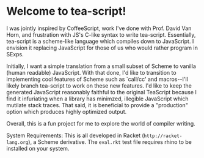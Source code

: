 # Welcome to tea-script!

I was jointly inspired by CoffeeScript, work I've done with Prof. David Van
Horn, and frustration with JS's C-like syntax to write tea-script.
Essentially, tea-script is a scheme-like language which compiles down to
JavaScript.  I envision it replacing JavaScript for those of us who would
rather program in SExps.

Initially, I want a simple translation from a small subset of Scheme to vanilla
(human readable) JavaScript.  With that done, I'd like to transition to
implementing cool features of Scheme such as `call/cc' and macros--I'll likely
branch tea-script to work on these new features.  I'd like to keep the generated
JavaScript reasonably faithful to the original TeaScript because I find it
infuriating when a library has minimzed, illegible JavaScript which mutilate
stack traces.  That said, it is beneficial to provide a "production" option
which produces highly optimized output.

Overall, this is a fun project for me to explore the world of compiler writing.

System Requirements:
This is all developed in Racket (`http://racket-lang.org`), a Scheme derivative.
The `eval.rkt` test file requires rhino to be installed on your system.
